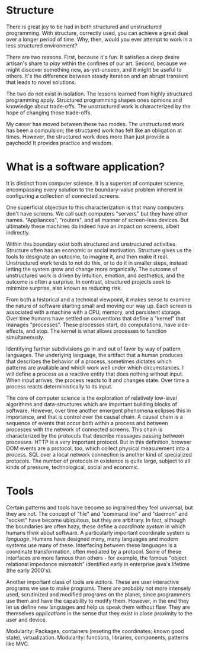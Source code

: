 # Structure

There is great joy to be had in both structured and unstructured programming.
With structure, correctly used, you can achieve a great deal over a longer period of time.
Why, then, would you ever attempt to work in a less structured environment?

There are two reasons. First, because it's fun. It satisfies a deep desire artisan's share to *play* within the
confines of our art.
Second, because we might discover something new, as-yet-unseen, and it might be useful to others.
It's the difference between steady iteration and an abrupt transient that leads to novel solutions.

The two do not exist in isolation.
The lessons learned from highly structured programming apply.
Structured programming shapes ones opinions and knowledge about trade-offs.
The unstructured work is characterized by the hope of changing those trade-offs.

My career has moved between these two modes.
The unstructured work has been a compulsion; the structured work has felt like an obligation at times.
However, the structured work does more than just provide a paycheck!
It provides practice and wisdom.

# What is a software application?

It is distinct from computer science.
It is a superset of computer science, encompassing every solution to the boundary-value problem inherent in configuring a collection of connected screens.

One superficial objection to this characterization is that many computers don't have screens.
We call such computers "servers" but they have other names. "Appliances", "routers", and all manner of screen-less devices.
But ultimately these machines do indeed have an impact on screens, albeit indirectly.

Within this boundary exist both structured and unstructured activities.
Structure often has an economic or social motivation.
Structure gives us the tools to designate an outcome, to imagine it, and then make it real.
Unstructured work tends to not do this, or to do it in smaller steps, instead letting the system grow and change more organically.
The outcome of unstructured work is driven by intuition, emotion, and aesthetics, and the outcome is often a surprise.
In contrast, structured projects seek to minimize surprise, also known as reducing risk.

From both a historical and a technical viewpoint, it makes sense to examine the nature of software starting small and moving our way up.
Each screen is associated with a machine with a CPU, memory, and persistent storage.
Over time humans have settled on conventions that define  a "kernel" that manages "processes".
These processes start, do computations, have side-effects, and stop.
The kernel is what allows processes to function simultaneously.

Identifying further subdivisions go in and out of favor by way of pattern languages.
The underlying language, the artifact that a human produces that describes the behavior of a process, sometimes dictates which patterns are available and which work well under which circumstances.
I will define a process as a reactive entity that does nothing without input.
When input arrives, the process reacts to it and changes state.
Over time a process reacts deterministically to its input.

The core of computer science is the exploration of relatively low-level algorithms and data-structures which are important building blocks of software.
However, over time another emergent phenomena eclipses this in importance, and that is control over the causal chain.
A causal chain is a sequence of events that occur both within a process and between processes with the network of connected screens.
This chain is characterized by the protocols that describe messages passing between processes.
HTTP is a very important protocol. But in this definition, browser DOM events are a protocol, too, which collect physical measurement into a process.
SQL over a local network connection is another kind of specialized protocols.
The number of protocols in existence is quite large, subject to all kinds of pressure, technological, social and economic.

# Tools
Certain patterns and tools have become so ingrained they feel universal, but they are not.
The concept of "file" and "command line" and "daemon" and "socket" have become ubiquitous, but they are arbitrary.
In fact, although the boundaries are often hazy, these define a *coordinate system* in which humans *think* about software.
A particularly important coordinate system is *language*.
Humans have designed many, many languages and modern systems use many of these.
Interfacing between these languages is a coordinate transformation, often mediated by a protocol.
Some of these interfaces are more famous than others - for example, the famous "object relational impedance mismatch" identified early in enterprise java's lifetime (the early 2000's).

Another important class of tools are *editors*.
These are user interactive programs we use to make programs.
There are probably not more intensely used, scrutinized and modified programs on the planet, since programmers use them and have the capability to modify them.
However, in the end they let us define new languages and help us speak them without flaw.
They are themselves *applications* in the sense that they exist in close proximity to the user and device.

Modularity: Packages, containers (reseting the coordinates; known good state), virtualization.
Modularity: functions, libraries, components, patterns like MVC.



